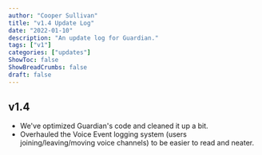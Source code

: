 ```yaml
---
author: "Cooper Sullivan"
title: "v1.4 Update Log"
date: "2022-01-10"
description: "An update log for Guardian."
tags: ["v1"]
categories: ["updates"]
ShowToc: false
ShowBreadCrumbs: false
draft: false
---
```


## v1.4
- We've optimized Guardian's code and cleaned it up a bit.
- Overhauled the Voice Event logging system (users joining/leaving/moving voice channels) to be easier to read and neater.
